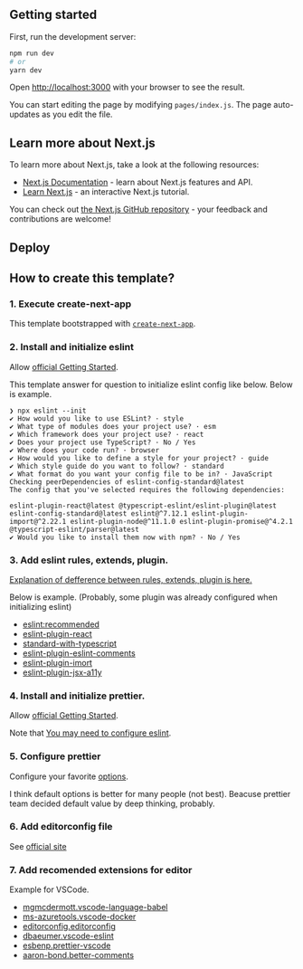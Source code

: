 ## Getting started

First, run the development server:

```bash
npm run dev
# or
yarn dev
```

Open [http://localhost:3000](http://localhost:3000) with your browser to see the result.

You can start editing the page by modifying `pages/index.js`. The page auto-updates as you edit the file.

## Learn more about Next.js

To learn more about Next.js, take a look at the following resources:

- [Next.js Documentation](https://nextjs.org/docs) - learn about Next.js features and API.
- [Learn Next.js](https://nextjs.org/learn) - an interactive Next.js tutorial.

You can check out [the Next.js GitHub repository](https://github.com/vercel/next.js/) - your feedback and contributions are welcome!

## Deploy

## How to create this template?

### 1. Execute create-next-app

This template bootstrapped with [`create-next-app`](https://github.com/vercel/next.js/tree/canary/packages/create-next-app).

### 2. Install and initialize eslint

Allow [official Getting Started](https://eslint.org/docs/user-guide/getting-started).

This template answer for question to initialize eslint config like below. Below is example.

```
❯ npx eslint --init
✔ How would you like to use ESLint? · style
✔ What type of modules does your project use? · esm
✔ Which framework does your project use? · react
✔ Does your project use TypeScript? · No / Yes
✔ Where does your code run? · browser
✔ How would you like to define a style for your project? · guide
✔ Which style guide do you want to follow? · standard
✔ What format do you want your config file to be in? · JavaScript
Checking peerDependencies of eslint-config-standard@latest
The config that you've selected requires the following dependencies:

eslint-plugin-react@latest @typescript-eslint/eslint-plugin@latest eslint-config-standard@latest eslint@^7.12.1 eslint-plugin-import@^2.22.1 eslint-plugin-node@^11.1.0 eslint-plugin-promise@^4.2.1 @typescript-eslint/parser@latest
✔ Would you like to install them now with npm? · No / Yes
```

### 3. Add eslint rules, extends, plugin.

[Explanation of defference between rules, extends, plugin is here.](https://blog.ojisan.io/eslint-plugin-and-extend)

Below is example. (Probably, some plugin was already configured when initializing eslint)

- [eslint:recommended](https://eslint.org/docs/rules/)
- [eslint-plugin-react](https://github.com/yannickcr/eslint-plugin-react)
- [standard-with-typescript](https://github.com/standard/eslint-config-standard-with-typescript)
- [eslint-plugin-eslint-comments](https://mysticatea.github.io/eslint-plugin-eslint-comments/)
- [eslint-plugin-imort](https://github.com/benmosher/eslint-plugin-import)
- [eslint-plugin-jsx-a11y](https://github.com/jsx-eslint/eslint-plugin-jsx-a11y)

### 4. Install and initialize prettier.

Allow [official Getting Started](https://prettier.io/docs/en/install.html).

Note that [You may need to configure eslint](https://prettier.io/docs/en/install.html#eslint-and-other-linters).

### 5. Configure prettier

Configure your favorite [options](https://prettier.io/docs/en/options.html).

I think default options is better for many people (not best). Beacuse prettier team decided default value by deep thinking, probably.

### 6. Add editorconfig file

See [official site](https://editorconfig.org/)

### 7. Add recomended extensions for editor

Example for VSCode.

- [mgmcdermott.vscode-language-babel](https://marketplace.visualstudio.com/items?itemName=mgmcdermott.vscode-language-babel)
- [ms-azuretools.vscode-docker](https://marketplace.visualstudio.com/items?itemName=ms-azuretools.vscode-docker)
- [editorconfig.editorconfig](https://marketplace.visualstudio.com/items?itemName=EditorConfig.EditorConfig)
- [dbaeumer.vscode-eslint](https://marketplace.visualstudio.com/items?itemName=dbaeumer.vscode-eslint)
- [esbenp.prettier-vscode](https://marketplace.visualstudio.com/items?itemName=esbenp.prettier-vscode)
- [aaron-bond.better-comments](https://marketplace.visualstudio.com/items?itemName=aaron-bond.better-comments)

